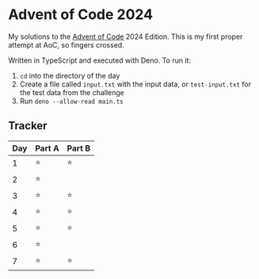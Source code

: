 # Advent of Code 2024

My solutions to the [Advent of Code](https://adventofcode.com) 2024 Edition. This is my first proper attempt at AoC, so fingers crossed.

Written in TypeScript and executed with Deno. To run it:
1. `cd` into the directory of the day
2. Create a file called `input.txt` with the input data, or `test-input.txt` for the test data from the challenge
3. Run `deno --allow-read main.ts`

## Tracker

| Day | Part A | Part B |
| --- | ------ | ------ |
| 1 | ⭐ | ⭐ |
| 2 | ⭐ |  |
| 3 | ⭐ | ⭐ |
| 4 | ⭐ | ⭐ |
| 5 | ⭐ | ⭐ |
| 6 | ⭐ |  |
| 7 | ⭐ | ⭐ |
